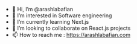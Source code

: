 - 👋 Hi, I’m @arashlabafian
- 👀 I’m interested in Software engineering
- 🌱 I’m currently learning Next.js
- 💞️ I’m looking to collaborate on React.js projects
- 📫 How to reach me : https://arashlabafian.com

<!---
arashlabafian/arashlabafian is a ✨ special ✨ repository because its `README.md` (this file) appears on your GitHub profile.
You can click the Preview link to take a look at your changes.
--->
